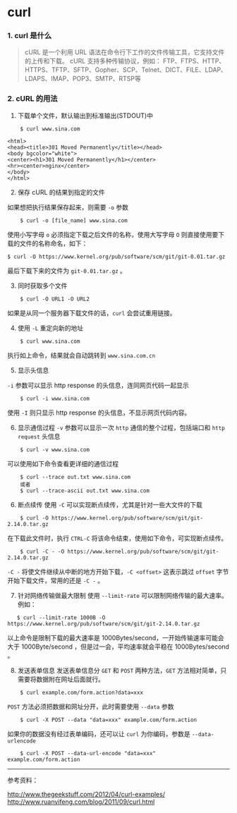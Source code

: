 # curl

### 1. curl 是什么

> cURL 是一个利用 URL 语法在命令行下工作的文件传输工具，它支持文件的上传和下载。
> cURL 支持多种传输协议，例如：
> FTP、FTPS、HTTP、HTTPS、TFTP、SFTP、Gopher、SCP、Telnet、DICT、FILE、LDAP、LDAPS、IMAP、POP3、SMTP、RTSP等

### 2. cURL 的用法

1. 下载单个文件，默认输出到标准输出(STDOUT)中
```
    $ curl www.sina.com
```

```
<html>
<head><title>301 Moved Permanently</title></head>
<body bgcolor="white">
<center><h1>301 Moved Permanently</h1></center>
<hr><center>nginx</center>
</body>
</html>
```

2. 保存 cURL 的结果到指定的文件

如果想把执行结果保存起来，则需要 `-o` 参数

```
    $ curl -o [file_name] www.sina.com
```
使用小写字母 `o` 必须指定下载之后文件的名称，使用大写字母 `O` 则直接使用要下载的文件的名称命名，如下：

```
$ curl -O https://www.kernel.org/pub/software/scm/git/git-0.01.tar.gz
```
最后下载下来的文件为 `git-0.01.tar.gz` 。

3. 同时获取多个文件

```
    $ curl -O URL1 -O URL2
```
如果是从同一个服务器下载文件的话，`curl` 会尝试重用链接。

4. 使用 `-L` 重定向新的地址

```
    $ curl www.sina.com
```
执行如上命令，结果就会自动跳转到 `www.sina.com.cn`

5. 显示头信息

`-i` 参数可以显示 http response 的头信息，连同网页代码一起显示

```
    $ curl -i www.sina.com
```
使用 `-I` 则只显示 http response 的头信息，不显示网页代码内容。

6. 显示通信过程
`-v` 参数可以显示一次 `http` 通信的整个过程，包括端口和 `http request` 头信息

```
    $ curl -v www.sina.com
```
可以使用如下命令查看更详细的通信过程  
```
    $ curl --trace out.txt www.sina.com
    或者
    $ curl --trace-ascii out.txt www.sina.com
```

6. 断点续传
使用 `-C` 可以实现断点续传，尤其是针对一些大文件的下载

```
    $ curl -O https://www.kernel.org/pub/software/scm/git/git-2.14.0.tar.gz
```
在下载此文件时，执行 `CTRL-C` 将该命令结束，使用如下命令，可实现断点续传。
```
    $ curl -C - -O https://www.kernel.org/pub/software/scm/git/git-2.14.0.tar.gz
```
`-C -` 将使文件继续从中断的地方开始下载，`-C <offset>` 这表示跳过 `offset` 字节开始下载文件，常用的还是 `-C -` 。

7. 针对网络传输做最大限制
 使用 `--limit-rate` 可以限制网络传输的最大速率。例如：
 ```
    $ curl --limit-rate 1000B -O https://www.kernel.org/pub/software/scm/git/git-2.14.0.tar.gz
 ```
 以上命令是限制下载的最大速率是 1000Bytes/second，一开始传输速率可能会大于 1000Byte/second ，但是过一会，平均速率就会平稳在 1000Bytes/second 。

 8. 发送表单信息
发送表单信息分 `GET` 和 `POST` 两种方法，`GET` 方法相对简单，只需要将数据附在网址后面就行。
```
    $ curl example.com/form.action?data=xxx
```
`POST` 方法必须把数据和网址分开，此时需要使用 `--data` 参数
```
    $ curl -X POST --data "data=xxx" example.com/form.action
```
如果你的数据没有经过表单编码，还可以让 `curl` 为你编码，参数是 `--data-urlencode`
```
    $ curl -X POST --data-url-encode "data=xxx" example.com/form.action
```

---

参考资料：  

http://www.thegeekstuff.com/2012/04/curl-examples/   
http://www.ruanyifeng.com/blog/2011/09/curl.html  
































